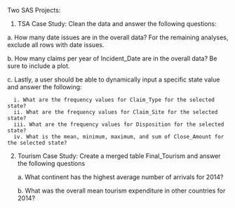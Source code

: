 Two SAS Projects:

1. TSA Case Study: Clean the data and answer the following questions:

  a. How many date issues are in the overall data?
  For the remaining analyses, exclude all rows with date issues.
  
  b. How many claims per year of Incident_Date are in the overall data? Be sure to include a plot.
  
  c. Lastly, a user should be able to dynamically input a specific state value and answer the following:
    
      i. What are the frequency values for Claim_Type for the selected state?
      ii. What are the frequency values for Claim_Site for the selected state?
      iii. What are the frequency values for Disposition for the selected state?
      iv. What is the mean, minimum, maximum, and sum of Close_Amount for the selected state?


2. Tourism Case Study: Create a merged table Final_Tourism and answer the following questions

   a. What continent has the highest average number of arrivals for 2014?

   b. What was the overall mean tourism expenditure in other countries for 2014?
   

